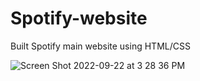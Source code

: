 # Spotify-website
Built Spotify main website using HTML/CSS

![Screen Shot 2022-09-22 at 3 28 36 PM](https://user-images.githubusercontent.com/75292532/191862448-7ffd4bed-d190-4904-927f-2958424e14ec.png)
